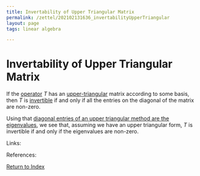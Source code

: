 ```yaml
---
title: Invertability of Upper Triangular Matrix 
permalink: /zettel/202102131636_invertabilityUpperTriangular
layout: page
tags: linear algebra

---
```

# Invertability of Upper Triangular Matrix 

If the [operator](202102082104_operatorDefinition) $T$ has an [upper-triangular](202102131604_upperTriangularMatrix) matrix 
according to some basis, then $T$ is [invertible](202102081851_invertibleMap) if and only if 
all the entries on the diagonal of the matrix are non-zero.

Using that [diagonal entries of an upper triangular method are the eigenvalues](202102131639_eigenvaluesUpperTriangular), we see that, assuming 
we have an upper triangular form, $T$ is invertible if and only if the eigenvalues are non-zero.

Links: 

References: 

[Return to Index](index)